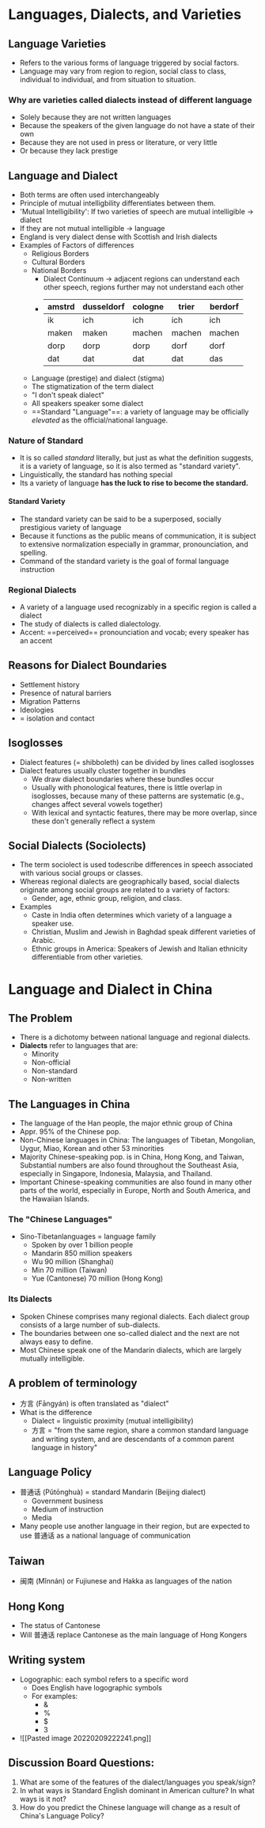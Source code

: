 # Languages, Dialects, and Varieties
## Language Varieties
- Refers to the various forms of language triggered by social factors.
- Language may vary from region to region, social class to class, individual to individual, and from situation to situation. 
### Why are varieties called dialects instead of different language
- Solely because they are not written languages
- Because the speakers of the given language do not have a state of their own
- Because they are not used in press or literature, or very little
- Or because they lack prestige
## Language and Dialect
- Both terms are often used interchangeably
- Principle of mutual intelligbility differentiates between them.
- 'Mutual Intelligibility': If two varieties of speech are mutual intelligible -> dialect
- If they are not mutual intelligible -> language
- England is very dialect dense with Scottish and Irish dialects
- Examples of Factors of differences
	- Religious Borders
	- Cultural Borders
	- National Borders
		- Dialect Continuum -> adjacent regions can understand each other speech, regions further may not understand each other
		- amstrd | dusseldorf | cologne | trier | berdorf
			----- | ------------- | -------- | ---- | --------
			ik | ich | ich | ich | ich
			maken | maken | machen | machen | machen
			dorp | dorp | dorp | dorf | dorf
			dat | dat | dat | dat | das
	- Language (prestige) and dialect (stigma)
	- The stigmatization of the term dialect
	- "I don't speak dialect"
	- All speakers speaker some dialect
	- ==Standard "Language"==: a variety of language may be officially _elevated_ as the official/national language.
### Nature of Standard
- It is so called _standard_ literally, but just as what the definition suggests, it is a variety of language, so it is also termed as "standard variety".
- Linguistically, the standard has nothing special
- Its a variety of language **has the luck to rise to become the standard.**
#### Standard Variety
- The standard variety can be said to be a superposed, socially prestigious variety of language
- Because it functions as the public means of communication, it is subject to extensive normalization especially in grammar, pronounciation, and spelling.
- Command of the standard variety is the goal of formal language instruction
### Regional Dialects
- A variety of a language used recognizably in a specific region is called a dialect
- The study of dialects is called dialectology.
- Accent: ==perceived== pronounciation and vocab; every speaker has an accent
## Reasons for Dialect Boundaries
- Settlement history
- Presence of natural barriers
- Migration Patterns
- Ideologies
- = isolation and contact
## Isoglosses
- Dialect features (= shibboleth) can be divided by lines called isoglosses
- Dialect features usually cluster together in bundles
	- We draw dialect boundaries where these bundles occur
	- Usually with phonological features, there is little overlap in isoglosses, because many of these patterns are systematic (e.g., changes affect several vowels together)
	- With lexical and syntactic features, there may be more overlap, since these don't generally reflect a system
## Social Dialects (Sociolects)
- The term sociolect is used todescribe differences in speech associated with various social groups or classes.
- Whereas regional dialects are geographically based, social dialects originate among social groups are related to a variety of factors:
	- Gender, age, ethnic group, religion, and class.
- Examples
	- Caste in India often determines which variety of a language a speaker use.
	- Christian, Muslim and Jewish in Baghdad speak different varieties of Arabic.
	- Ethnic groups in America: Speakers of Jewish and Italian ethnicity differentiable from other varieties.
# Language and Dialect in China
## The Problem
- There is a dichotomy between national language and regional dialects.
- **Dialects** refer to languages that are:
	- Minority
	- Non-official
	- Non-standard
	- Non-written
## The Languages in China
- The language of the Han people, the major ethnic group of China
- Appr. 95% of the Chinese pop.
- Non-Chinese languages in China: The languages of Tibetan, Mongolian, Uygur, Miao, Korean and other 53 minorities
- Majority Chinese-speaking pop. is in China, Hong Kong, and Taiwan, Substantial numbers are also found throughout the Southeast Asia, especially in Singapore, Indonesia, Malaysia, and Thailand.
- Important Chinese-speaking communities are also found in many other parts of the world, especially in Europe, North and South America, and the Hawaiian Islands.
### The "Chinese Languages"
- Sino-Tibetanlanguages = language family
	- Spoken by over 1 billion people
	- Mandarin 850 million speakers
	- Wu 90 million (Shanghai)
	- Min 70 million (Taiwan)
	- Yue (Cantonese) 70 million (Hong Kong)
### Its Dialects
- Spoken Chinese comprises many regional dialects. Each dialect group consists of a large number of sub-dialects.
- The boundaries between one so-called dialect and the next are not always easy to define.
- Most Chinese speak one of the Mandarin dialects, which are largely mutually intelligible.
## A problem of terminology
- 方言 (Fāngyán) is often translated as "dialect"
- What is the difference
	- Dialect = linguistic proximity (mutual intelligibility)
	- 方言 = "from the same region, share a common standard language and writing system, and are descendants of a common parent language in history"
## Language Policy
- 普通话 (Pǔtōnghuà) = standard Mandarin (Beijing dialect)
	- Government business
	- Medium of instruction
	- Media
- Many people use another language in their region, but are expected to use 普通话 as a national language of communication
## Taiwan 
- 闽南 (Mǐnnán) or Fujiunese and Hakka as languages of the nation
## Hong Kong
- The status of Cantonese
- Will 普通话 replace Cantonese as the main language of Hong Kongers
## Writing system
- Logographic: each symbol refers to a specific word
	- Does English have logographic symbols
	- For examples:
		- &
		- %
		- $
		- 3
- ![[Pasted image 20220209222241.png]]
## Discussion Board Questions:
1. What are some of the features of the dialect/languages you speak/sign?
2. In what ways is Standard English dominant in American culture? In what ways is it not?
3. How do you predict the Chinese language will change as a result of China's Language Policy?